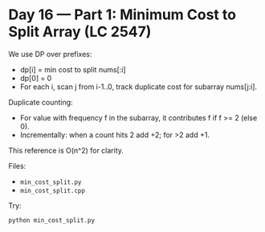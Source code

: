 # Day 16 — Part 1: Minimum Cost to Split Array (LC 2547)

We use DP over prefixes:
- dp[i] = min cost to split nums[:i]
- dp[0] = 0
- For each i, scan j from i-1..0, track duplicate cost for subarray nums[j:i].

Duplicate counting:
- For value with frequency f in the subarray, it contributes f if f >= 2 (else 0).
- Incrementally: when a count hits 2 add +2; for >2 add +1.

This reference is O(n^2) for clarity.

Files:
- `min_cost_split.py`
- `min_cost_split.cpp`

Try:
```
python min_cost_split.py
```
